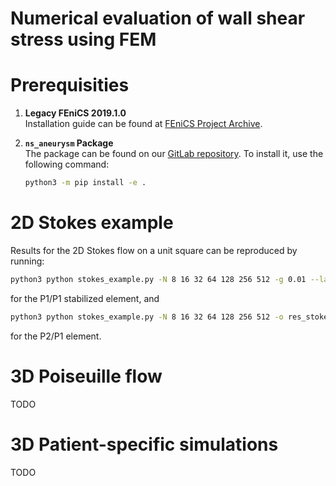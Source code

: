 #  Numerical evaluation of wall shear stress using FEM

# Prerequisities

1. **Legacy FEniCS 2019.1.0**  
   Installation guide can be found at [FEniCS Project Archive](https://fenicsproject.org/download/archive/).

2. **`ns_aneurysm` Package**  
   The package can be found on our [GitLab repository](https://gitlab.karlin.mff.cuni.cz/bio/aneurysm). To install it, use the following command:
   ```bash
   python3 -m pip install -e .
    ```

# 2D Stokes example

Results for the 2D Stokes flow on a unit square can be reproduced by running:
```bash
python3 python stokes_example.py -N 8 16 32 64 128 256 512 -g 0.01 --lambda 10 -o res_stokes_p1p1/ --element p1p1
```
for the P1/P1 stabilized element, and
```bash
python3 python stokes_example.py -N 8 16 32 64 128 256 512 -o res_stokes_th/ --element th
```
for the P2/P1 element.


# 3D Poiseuille flow

TODO

# 3D Patient-specific simulations

TODO